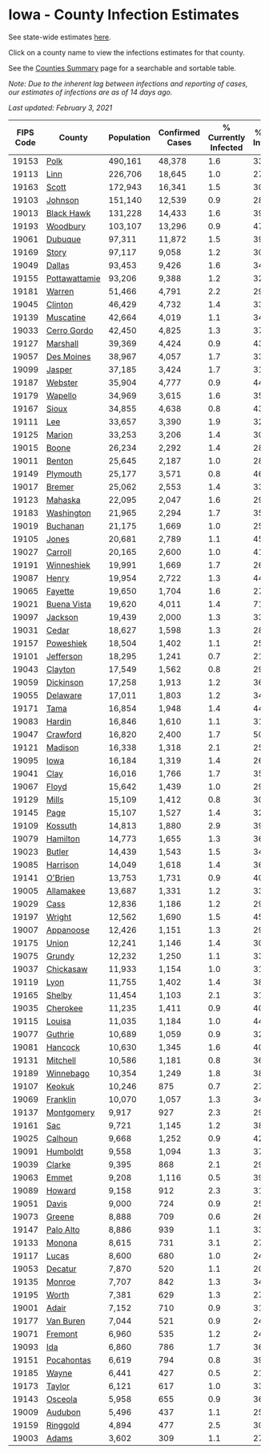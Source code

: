 # Iowa - County Infection Estimates

See state-wide estimates [here](/infections/us-ia).

Click on a county name to view the infections estimates for that county.

See the [Counties Summary](/infections/summary-counties) page for a searchable and sortable table.

*Note: Due to the inherent lag between infections and reporting of cases, our estimates of infections are as of 14 days ago.*

*Last updated: February 3, 2021*

|   FIPS Code |                         County |   Population |   Confirmed Cases |   % Currently Infected |   % Total Infected |
|-------------|--------------------------------|--------------|-------------------|------------------------|--------------------|
|       19153 |                   [Polk](polk) |      490,161 |            48,378 |                    1.6 |               33.4 |
|       19113 |                   [Linn](linn) |      226,706 |            18,645 |                    1.0 |               27.8 |
|       19163 |                 [Scott](scott) |      172,943 |            16,341 |                    1.5 |               30.8 |
|       19103 |             [Johnson](johnson) |      151,140 |            12,539 |                    0.9 |               28.4 |
|       19013 |       [Black Hawk](black-hawk) |      131,228 |            14,433 |                    1.6 |               39.6 |
|       19193 |           [Woodbury](woodbury) |      103,107 |            13,296 |                    0.9 |               47.7 |
|       19061 |             [Dubuque](dubuque) |       97,311 |            11,872 |                    1.5 |               39.9 |
|       19169 |                 [Story](story) |       97,117 |             9,058 |                    1.2 |               30.5 |
|       19049 |               [Dallas](dallas) |       93,453 |             9,426 |                    1.6 |               34.7 |
|       19155 | [Pottawattamie](pottawattamie) |       93,206 |             9,388 |                    1.2 |               32.6 |
|       19181 |               [Warren](warren) |       51,466 |             4,791 |                    2.2 |               29.7 |
|       19045 |             [Clinton](clinton) |       46,429 |             4,732 |                    1.4 |               33.0 |
|       19139 |         [Muscatine](muscatine) |       42,664 |             4,019 |                    1.1 |               34.3 |
|       19033 |     [Cerro Gordo](cerro-gordo) |       42,450 |             4,825 |                    1.3 |               37.0 |
|       19127 |           [Marshall](marshall) |       39,369 |             4,424 |                    0.9 |               43.0 |
|       19057 |       [Des Moines](des-moines) |       38,967 |             4,057 |                    1.7 |               33.6 |
|       19099 |               [Jasper](jasper) |       37,185 |             3,424 |                    1.7 |               31.2 |
|       19187 |             [Webster](webster) |       35,904 |             4,777 |                    0.9 |               44.5 |
|       19179 |             [Wapello](wapello) |       34,969 |             3,615 |                    1.6 |               35.8 |
|       19167 |                 [Sioux](sioux) |       34,855 |             4,638 |                    0.8 |               43.9 |
|       19111 |                     [Lee](lee) |       33,657 |             3,390 |                    1.9 |               32.0 |
|       19125 |               [Marion](marion) |       33,253 |             3,206 |                    1.4 |               30.7 |
|       19015 |                 [Boone](boone) |       26,234 |             2,292 |                    1.4 |               28.1 |
|       19011 |               [Benton](benton) |       25,645 |             2,187 |                    1.0 |               28.1 |
|       19149 |           [Plymouth](plymouth) |       25,177 |             3,571 |                    0.8 |               46.8 |
|       19017 |               [Bremer](bremer) |       25,062 |             2,553 |                    1.4 |               33.8 |
|       19123 |             [Mahaska](mahaska) |       22,095 |             2,047 |                    1.6 |               29.7 |
|       19183 |       [Washington](washington) |       21,965 |             2,294 |                    1.7 |               35.6 |
|       19019 |           [Buchanan](buchanan) |       21,175 |             1,669 |                    1.0 |               25.5 |
|       19105 |                 [Jones](jones) |       20,681 |             2,789 |                    1.1 |               45.0 |
|       19027 |             [Carroll](carroll) |       20,165 |             2,600 |                    1.0 |               41.7 |
|       19191 |       [Winneshiek](winneshiek) |       19,991 |             1,669 |                    1.7 |               26.5 |
|       19087 |                 [Henry](henry) |       19,954 |             2,722 |                    1.3 |               44.4 |
|       19065 |             [Fayette](fayette) |       19,650 |             1,704 |                    1.6 |               27.9 |
|       19021 |     [Buena Vista](buena-vista) |       19,620 |             4,011 |                    1.4 |               71.6 |
|       19097 |             [Jackson](jackson) |       19,439 |             2,000 |                    1.3 |               33.2 |
|       19031 |                 [Cedar](cedar) |       18,627 |             1,598 |                    1.3 |               28.0 |
|       19157 |         [Poweshiek](poweshiek) |       18,504 |             1,402 |                    1.1 |               25.6 |
|       19101 |         [Jefferson](jefferson) |       18,295 |             1,241 |                    0.7 |               21.7 |
|       19043 |             [Clayton](clayton) |       17,549 |             1,562 |                    0.8 |               29.0 |
|       19059 |         [Dickinson](dickinson) |       17,258 |             1,913 |                    1.2 |               36.1 |
|       19055 |           [Delaware](delaware) |       17,011 |             1,803 |                    1.2 |               34.1 |
|       19171 |                   [Tama](tama) |       16,854 |             1,948 |                    1.4 |               44.5 |
|       19083 |               [Hardin](hardin) |       16,846 |             1,610 |                    1.1 |               31.1 |
|       19047 |           [Crawford](crawford) |       16,820 |             2,400 |                    1.7 |               50.6 |
|       19121 |             [Madison](madison) |       16,338 |             1,318 |                    2.1 |               25.1 |
|       19095 |                   [Iowa](iowa) |       16,184 |             1,319 |                    1.4 |               26.5 |
|       19041 |                   [Clay](clay) |       16,016 |             1,766 |                    1.7 |               35.3 |
|       19067 |                 [Floyd](floyd) |       15,642 |             1,439 |                    1.0 |               29.8 |
|       19129 |                 [Mills](mills) |       15,109 |             1,412 |                    0.8 |               30.2 |
|       19145 |                   [Page](page) |       15,107 |             1,527 |                    1.4 |               32.7 |
|       19109 |             [Kossuth](kossuth) |       14,813 |             1,880 |                    2.9 |               39.5 |
|       19079 |           [Hamilton](hamilton) |       14,773 |             1,655 |                    1.3 |               36.6 |
|       19023 |               [Butler](butler) |       14,439 |             1,543 |                    1.5 |               34.5 |
|       19085 |           [Harrison](harrison) |       14,049 |             1,618 |                    1.4 |               36.7 |
|       19141 |             [O'Brien](o'brien) |       13,753 |             1,731 |                    0.9 |               40.9 |
|       19005 |         [Allamakee](allamakee) |       13,687 |             1,331 |                    1.2 |               33.9 |
|       19029 |                   [Cass](cass) |       12,836 |             1,186 |                    1.2 |               29.3 |
|       19197 |               [Wright](wright) |       12,562 |             1,690 |                    1.5 |               45.3 |
|       19007 |         [Appanoose](appanoose) |       12,426 |             1,151 |                    1.3 |               29.9 |
|       19175 |                 [Union](union) |       12,241 |             1,146 |                    1.4 |               30.1 |
|       19075 |               [Grundy](grundy) |       12,232 |             1,250 |                    1.1 |               33.1 |
|       19037 |         [Chickasaw](chickasaw) |       11,933 |             1,154 |                    1.0 |               31.3 |
|       19119 |                   [Lyon](lyon) |       11,755 |             1,402 |                    1.4 |               38.4 |
|       19165 |               [Shelby](shelby) |       11,454 |             1,103 |                    2.1 |               31.5 |
|       19035 |           [Cherokee](cherokee) |       11,235 |             1,411 |                    0.9 |               40.3 |
|       19115 |               [Louisa](louisa) |       11,035 |             1,184 |                    1.0 |               44.5 |
|       19077 |             [Guthrie](guthrie) |       10,689 |             1,059 |                    0.9 |               32.8 |
|       19081 |             [Hancock](hancock) |       10,630 |             1,345 |                    1.6 |               40.9 |
|       19131 |           [Mitchell](mitchell) |       10,586 |             1,181 |                    0.8 |               36.0 |
|       19189 |         [Winnebago](winnebago) |       10,354 |             1,249 |                    1.8 |               38.8 |
|       19107 |               [Keokuk](keokuk) |       10,246 |               875 |                    0.7 |               27.8 |
|       19069 |           [Franklin](franklin) |       10,070 |             1,057 |                    1.3 |               34.2 |
|       19137 |       [Montgomery](montgomery) |        9,917 |               927 |                    2.3 |               29.2 |
|       19161 |                     [Sac](sac) |        9,721 |             1,145 |                    1.2 |               38.2 |
|       19025 |             [Calhoun](calhoun) |        9,668 |             1,252 |                    0.9 |               42.9 |
|       19091 |           [Humboldt](humboldt) |        9,558 |             1,094 |                    1.3 |               37.5 |
|       19039 |               [Clarke](clarke) |        9,395 |               868 |                    2.1 |               29.3 |
|       19063 |                 [Emmet](emmet) |        9,208 |             1,116 |                    0.5 |               39.0 |
|       19089 |               [Howard](howard) |        9,158 |               912 |                    2.3 |               31.5 |
|       19051 |                 [Davis](davis) |        9,000 |               724 |                    0.9 |               25.9 |
|       19073 |               [Greene](greene) |        8,888 |               709 |                    0.6 |               26.1 |
|       19147 |         [Palo Alto](palo-alto) |        8,886 |               939 |                    1.1 |               33.8 |
|       19133 |               [Monona](monona) |        8,615 |               731 |                    3.1 |               27.0 |
|       19117 |                 [Lucas](lucas) |        8,600 |               680 |                    1.0 |               24.8 |
|       19053 |             [Decatur](decatur) |        7,870 |               520 |                    1.1 |               20.6 |
|       19135 |               [Monroe](monroe) |        7,707 |               842 |                    1.3 |               34.7 |
|       19195 |                 [Worth](worth) |        7,381 |               629 |                    1.3 |               27.1 |
|       19001 |                 [Adair](adair) |        7,152 |               710 |                    0.9 |               31.6 |
|       19177 |         [Van Buren](van-buren) |        7,044 |               521 |                    0.9 |               24.1 |
|       19071 |             [Fremont](fremont) |        6,960 |               535 |                    1.2 |               24.4 |
|       19093 |                     [Ida](ida) |        6,860 |               786 |                    1.7 |               36.5 |
|       19151 |       [Pocahontas](pocahontas) |        6,619 |               794 |                    0.8 |               39.2 |
|       19185 |                 [Wayne](wayne) |        6,441 |               427 |                    0.5 |               21.4 |
|       19173 |               [Taylor](taylor) |        6,121 |               617 |                    1.0 |               33.1 |
|       19143 |             [Osceola](osceola) |        5,958 |               655 |                    0.9 |               36.8 |
|       19009 |             [Audubon](audubon) |        5,496 |               437 |                    1.1 |               25.6 |
|       19159 |           [Ringgold](ringgold) |        4,894 |               477 |                    2.5 |               30.0 |
|       19003 |                 [Adams](adams) |        3,602 |               309 |                    1.1 |               27.1 |